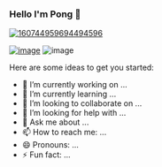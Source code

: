 ### Hello I'm Pong 👋

[![160744959694494596]( https://i.ibb.co/HXHSXnc/Kapong-Mini.png )](https://github.com/Kapongz?tab=repositories)

<!--  <img src="https://i.ibb.co/HXHSXnc/Kapong-Mini.png" alt="Kapong-Mini" border="0" /> -->

<!-- <img src="https://img.shields.io/badge/Spotify-1ED760?&style=for-the-badge&logo=spotify&logoColor=white" /> -->
[![image](https://img.shields.io/badge/Spotify-1ED760?&style=for-the-badge&logo=spotify&logoColor=white)](https://open.spotify.com/track/5elW2CKSoqjYoJ32AGDxf1?si=a4fe6c2ff26948e7)
![image](https://github.githubassets.com/images/icons/emoji/unicode/1f91c.png")

Here are some ideas to get you started:

- 🔭 I’m currently working on ...
- 🌱 I’m currently learning ...
- 👯 I’m looking to collaborate on ...
- 🤔 I’m looking for help with ...
- 💬 Ask me about ...
- 📫 How to reach me: ...
- 😄 Pronouns: ...
- ⚡ Fun fact: ...


